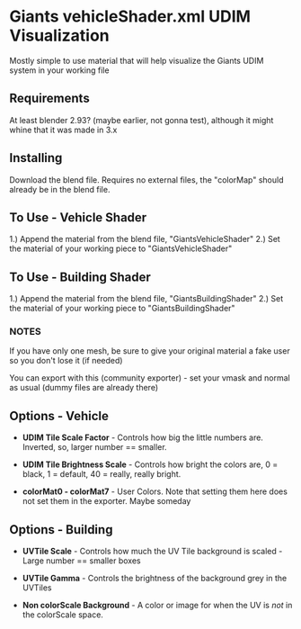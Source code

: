 # Giants vehicleShader.xml UDIM Visualization

Mostly simple to use material that will help visualize the Giants UDIM system in your working file

## Requirements

At least blender 2.93? (maybe earlier, not gonna test), although it might whine that it was made in 3.x

## Installing

Download the blend file.  Requires no external files, the "colorMap" should already be in the blend file.

## To Use - Vehicle Shader

1.) Append the material from the blend file, "GiantsVehicleShader"
2.) Set the material of your working piece to "GiantsVehicleShader"

## To Use - Building Shader

1.) Append the material from the blend file, "GiantsBuildingShader"
2.) Set the material of your working piece to "GiantsBuildingShader"

### NOTES

If you have only one mesh, be sure to give your original material a fake user so you don't lose it (if needed)

You can export with this (community exporter) - set your vmask and normal as usual (dummy files are already there)

## Options - Vehicle

* __UDIM Tile Scale Factor__ - Controls how big the little numbers are.  Inverted, so, larger number == smaller.

* __UDIM Tile Brightness Scale__ - Controls how bright the colors are, 0 = black, 1 = default, 40 = really, really bright.

* __colorMat0 - colorMat7__ - User Colors.  Note that setting them here does not set them in the exporter.  Maybe someday

## Options - Building

* __UVTile Scale__ - Controls how much the UV Tile background is scaled - Large number == smaller boxes

* __UVTile Gamma__ - Controls the brightness of the background grey in the UVTiles

* __Non colorScale Background__ - A color or image for when the UV is *not* in the colorScale space.
